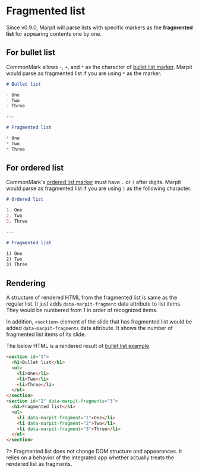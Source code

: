 # Fragmented list

Since v0.9.0, Marpit will parse lists with specific markers as the **fragmented list** for appearing contents one by one.

## For bullet list

CommonMark allows `-`, `+`, and `*` as the character of [bullet list marker](https://spec.commonmark.org/0.29/#bullet-list-marker). Marpit would parse as fragmented list if you are using `*` as the marker.

<!-- prettier-ignore-start -->

```markdown
# Bullet list

- One
- Two
- Three

---

# Fragmented list

* One
* Two
* Three
```

<!-- prettier-ignore-end -->

## For ordered list

CommonMark's [ordered list marker](https://spec.commonmark.org/0.29/#ordered-list-marker) must have `.` or `)` after digits. Marpit would parse as fragmented list if you are using `)` as the following character.

<!-- prettier-ignore-start -->

```markdown
# Ordered list

1. One
2. Two
3. Three

---

# Fragmented list

1) One
2) Two
3) Three
```

<!-- prettier-ignore-end -->

## Rendering

A structure of rendered HTML from the fragmented list is same as the regular list. It just adds `data-marpit-fragment` data attribute to list items. They would be numbered from 1 in order of recognized items.

In addition, `<section>` element of the slide that has fragmented list would be added `data-marpit-fragments` data attribute. It shows the number of fragmented list items of its slide.

The below HTML is a rendered result of [bullet list example](#for-bullet-list).

```html
<section id="1">
  <h1>Bullet list</h1>
  <ul>
    <li>One</li>
    <li>Two</li>
    <li>Three</li>
  </ul>
</section>
<section id="2" data-marpit-fragments="3">
  <h1>Fragmented list</h1>
  <ul>
    <li data-marpit-fragment="1">One</li>
    <li data-marpit-fragment="2">Two</li>
    <li data-marpit-fragment="3">Three</li>
  </ul>
</section>
```

?> Fragmented list does not change DOM structure and appearances. It relies on a behavior of the integrated app whether actually treats the rendered list as fragments.
